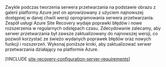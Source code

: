 
Zwykle podczas tworzenia serwera przetwarzania na podstawie obrazu z galerii platformy Azure jest on aprowizowany z użyciem najnowszej dostępnej w danej chwili wersji oprogramowania serwera przetwarzania. Zespół usługi Azure Site Recovery wydaje poprawki błędów i nowe rozszerzenia w regularnych odstępach czasu. Zdecydowanie zalecamy, aby serwer przetwarzania był zawsze zaktualizowany do najnowszej wersji, co pozwoli korzystać ze świeżo wydanych poprawek błędów oraz nowych funkcji i rozszerzeń. Wykonaj poniższe kroki, aby zaktualizować serwer przetwarzania działający na platformie Azure.

[!INCLUDE [site-recovery-configuration-server-requirements](site-recovery-vmware-upgrade-process-server-internal.md)]
